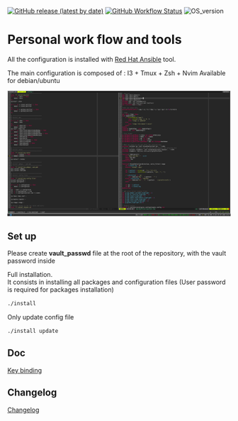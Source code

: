 [![GitHub release (latest by date)](https://img.shields.io/github/v/release/benoit-bst/dotfiles)](https://github.com/benoit-bst/dotfiles/tags)
[![GitHub Workflow Status](https://img.shields.io/github/workflow/status/benoit-bst/dotfiles/CI%20workflow)](https://github.com/benoit-bst/dotfiles/actions?query=workflow%3A%22CI+workflow%22)
![OS_version](https://img.shields.io/badge/OS-ubuntu%2020.04-yellowgreen)

# Personal work flow and tools

All the configuration is installed with
 [Red Hat Ansible](https://github.com/ansible/ansible) tool.

The main configuration is composed of : I3 + Tmux + Zsh + Nvim
Available for debian/ubuntu

![config_screenshot](config_screenshot.png)

## Set up

Please create **vault_passwd** file at the root of the repository,
 with the vault password inside

Full installation.<br>
It consists in installing all packages and
 configuration files (User password is required for packages installation)

```bash
./install
```

Only update config file

``` bash
./install update
```

## Doc

[Key binding](https://github.com/benoit-bst/dotfiles/blob/master/keybinding.md)

## Changelog

[Changelog](https://github.com/benoit-bst/dotfiles/blob/master/changelog.md)
